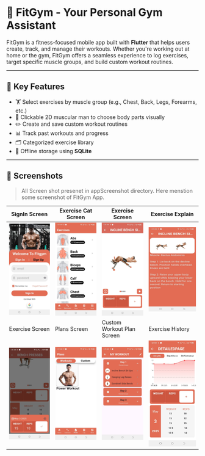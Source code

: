 # 💪 FitGym - Your Personal Gym Assistant

FitGym is a fitness-focused mobile app built with **Flutter** that helps users create, track, and manage their workouts. Whether you're working out at home or the gym, FitGym offers a seamless experience to log exercises, target specific muscle groups, and build custom workout routines.

---

## 🧠 Key Features

- 🏋️ Select exercises by muscle group (e.g., Chest, Back, Legs, Forearms, etc.)
- 🧍 Clickable 2D muscular man to choose body parts visually
- ✏️ Create and save custom workout routines
- 📊 Track past workouts and progress
- 🗂️ Categorized exercise library
- 💾 Offline storage using **SQLite**


---

## 📸 Screenshots

> All Screen shot presenet in appScreenshot directory. Here menstion some screenshot of FitGym App.

| SignIn Screen | Exercise Cat Screen | Exercise Screen | Exercise Explain |
|-------------|---------------------|----------------|--------------|
| <img src="appScreenshot/screenshot%202.jpeg" alt="FitGym Screenshot" width="100%"/> | <img src="appScreenshot/screenshot%205.jpeg" alt="FitGym Screenshot" width="100%"/>  | <img src="appScreenshot/screenshot%206.jpeg" alt="FitGym Screenshot" width="100%"/>  | <img src="appScreenshot/screenshot%207.jpeg" alt="FitGym Screenshot" width="100%"/>  |
| Exercise Screen | Plans Screen | Custom Workout Plan Screen | Exercise History |
| <img src="appScreenshot/screenshot%209.jpeg" alt="FitGym Screenshot" width="100%"/> | <img src="appScreenshot/screenshot%2011.jpeg" alt="FitGym Screenshot" width="100%"/>  | <img src="appScreenshot/screenshot%2015.jpeg" alt="FitGym Screenshot" width="100%"/>  | <img src="appScreenshot/screenshot%2017.jpeg" alt="FitGym Screenshot" width="100%"/>  |